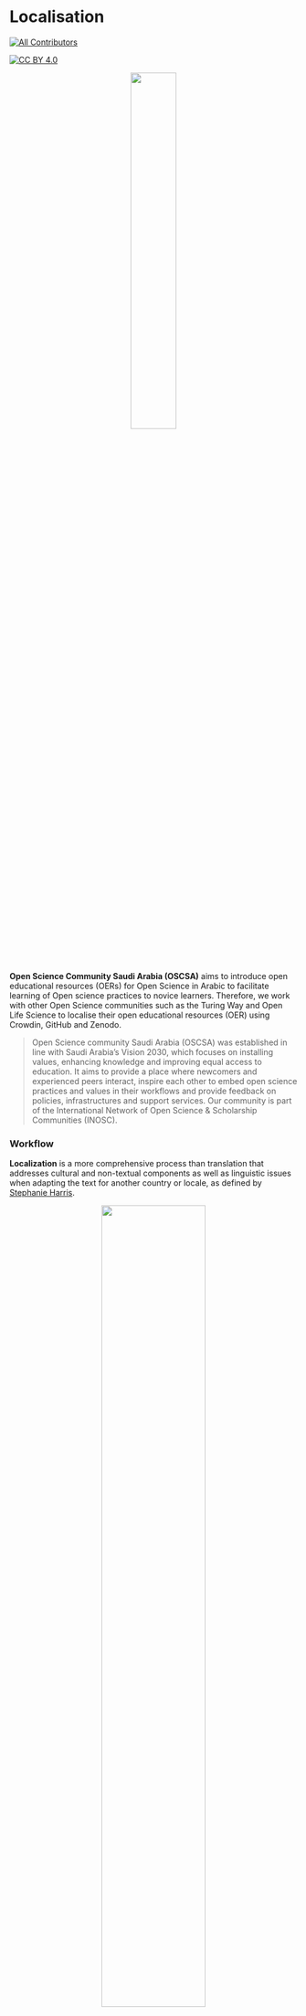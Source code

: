 # Localisation
<!-- ALL-CONTRIBUTORS-BADGE:START - Do not remove or modify this section -->
[![All Contributors](https://img.shields.io/badge/all_contributors-3-orange.svg?style=flat-square)](#contributors-)
<!-- ALL-CONTRIBUTORS-BADGE:END -->

[![CC BY 4.0][cc-by-shield]][cc-by]

<p align="center">
<img src= "https://user-images.githubusercontent.com/53487593/170689287-ee34c845-82e1-4dea-85a1-2a7386a0d55d.png" width = 40%>
<p/>


**Open Science Community Saudi Arabia (OSCSA)** aims to introduce open educational resources (OERs) for Open Science in Arabic to facilitate learning of Open science practices to novice learners. Therefore, we work with other Open Science communities such as the Turing Way and Open Life Science to localise their open educational resources (OER) using Crowdin, GitHub and Zenodo.

> Open Science community Saudi Arabia (OSCSA) was established in line with Saudi Arabia’s Vision 2030, which focuses on installing values, enhancing knowledge and improving equal access to education. It aims to provide a place where newcomers and experienced peers interact, inspire each other to embed open science practices and values in their workflows and provide feedback on policies, infrastructures and support services. Our community is part of the International Network of Open Science & Scholarship Communities (INOSC).


### Workflow

**Localization** is a more comprehensive process than translation that addresses cultural and non-textual components as well as linguistic issues when adapting the text for another country or locale, as defined by [Stephanie Harris](https://www.vengaglobal.com/blog/translation-localization-difference/).

<p align="center">
<img src= "imgs/workflow.png" width = 60%>
<p/>

We use **GitHub** as a version control system for all the translations and to acknowledge all contributors. **Crowdin** is used as a translation management system (or TMS) to make contributions smooth. Any changes made to Crowdin will be reflected on GitHub using automation and continuous integration (CI). Crowdin provides Translation Memory (TM), Glossary, Machine Translation (MT) and QA checks.

<p align="center">
<img src= "imgs/TMS.png" width = 60%>
<p/>

We also use **Zenodo** to produce DOI that aids in citation tracking. More detailed guidelines for the translation is in the [Contributing guidelines](https://github.com/Open-Science-Community-Saudi-Arabia/localisation/blob/main/CONTRIBUTING.md). 

## Current Projects

- **Translation for Open Life Science Talks and Transcripts.**

Open Life Science (OLS) mentoring and training program has been running since January 2020 and offers a 16-week project-based opportunity to learn open science practices. To make some of its resources more accessible, [Talarify](https://twitter.com/talarify?lang=en) and [Open Science Community in Saudi Arabia](https://twitter.com/OpenSciSaudi) translated part of OLS3 cohort resources. More details can be found in [this respository](https://github.com/Open-Science-Community-Saudi-Arabia/ols3-cohort-talks-and-transcripts).

- **translation of _The Turing Way_.**
The Turing Way is a handbook to reproducible, ethical and collaborative data science. It supports a diverse community of contributors to make data science accessible, comprehensible and effective for everyone. Part of the topics in _the Turing Way_ was already translated to Spanish, OSCSA has introduced the same workflow to translate _the Turing Way_ to Arabic.

## Contributing :two_hearts:
- If you like it, leave your star in this project :star2:
- If you would like to complain/suggest/contribute to this project, feel free to open a issue :heart_decoration:
- Please follow our [Contributing guidelines](https://github.com/Open-Science-Community-Saudi-Arabia/localisation/blob/main/CONTRIBUTING.md). 


## License

This work is licensed under a
[Creative Commons Attribution 4.0 International License][cc-by].

[![CC BY 4.0][cc-by-image]][cc-by]

[cc-by]: http://creativecommons.org/licenses/by/4.0/
[cc-by-image]: https://i.creativecommons.org/l/by/4.0/88x31.png
[cc-by-shield]: https://img.shields.io/badge/License-CC%20BY%204.0-lightgrey.svg

## Contributors ✨

Thanks goes to these wonderful people ([emoji key](https://allcontributors.org/docs/en/emoji-key)):

<!-- ALL-CONTRIBUTORS-LIST:START - Do not remove or modify this section -->
<!-- prettier-ignore-start -->
<!-- markdownlint-disable -->
<table>
  <tbody>
    <tr>
      <td align="center"><a href="https://github.com/rnabage"><img src="https://avatars.githubusercontent.com/u/58336721?v=4?s=100" width="100px;" alt="Ruqayyah Nabage"/><br /><sub><b>Ruqayyah Nabage</b></sub></a><br /><a href="https://github.com/Open-Science-Community-Saudi-Arabia/localisation/commits?author=rnabage" title="Documentation">📖</a> <a href="#translation-rnabage" title="Translation">🌍</a></td>
      <td align="center"><a href="https://github.com/Khadeeejah"><img src="https://avatars.githubusercontent.com/u/52764879?v=4?s=100" width="100px;" alt="KHADIJAH WURAOLA AMUSAT"/><br /><sub><b>KHADIJAH WURAOLA AMUSAT</b></sub></a><br /><a href="#mentoring-Khadeeejah" title="Mentoring">🧑‍🏫</a></td>
      <td align="center"><a href="https://github.com/ThanaMeri"><img src="https://avatars.githubusercontent.com/u/31999574?v=4?s=100" width="100px;" alt="ThanaMeri"/><br /><sub><b>ThanaMeri</b></sub></a><br /><a href="https://github.com/Open-Science-Community-Saudi-Arabia/localisation/commits?author=ThanaMeri" title="Documentation">📖</a> <a href="#translation-ThanaMeri" title="Translation">🌍</a></td>
    </tr>
  </tbody>
</table>

<!-- markdownlint-restore -->
<!-- prettier-ignore-end -->

<!-- ALL-CONTRIBUTORS-LIST:END -->

This project follows the [all-contributors](https://github.com/all-contributors/all-contributors) specification. Contributions of any kind welcome!